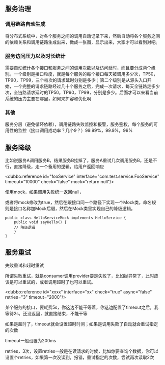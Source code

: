 ## 服务治理

### 调用链路自动生成

将分布式系统中，对各个服务之间的调用自动记录下来，然后自动将各个服务之间的依赖关系和调用链路生成出来，做成一张图，显示出来，大家才可以看到对吧。

### 服务访问压力以及时长统计

需要自动统计各个接口和服务之间的调用次数以及访问延时，而且要分成两个级别。一个级别是接口粒度，就是每个服务的每个接口每天被调用多少次，TP50，TP90，TP99，三个档次的请求延时分别是多少；第二个级别是从源头入口开始，一个完整的请求链路经过几十个服务之后，完成一次请求，每天全链路走多少次，全链路请求延时的TP50，TP90，TP99，分别是多少。后面才可以来看当前系统的压力主要在哪里，如何来扩容和优化啊

### 其他

 服务分层（避免循环依赖），调用链路失败监控和报警，服务鉴权，每个服务的可用性的监控（接口调用成功率？几个9？）99.99%，99.9%，99%

## 服务降级

比如说服务A调用服务B，结果服务B挂掉了，服务A重试几次调用服务B，还是不行，直接降级，走一个备用的逻辑，给用户返回响应

<dubbo:reference id="fooService" interface="com.test.service.FooService"  timeout="10000" check="false" mock="return null"/>

使用mock，如果调用失败统一返回null，

或者将mock修改为true，然后在跟接口同一个路径下实现一个Mock类，命名规则是接口名称加Mock后缀，然后在Mock类里实现自己的降级逻辑。

```
public class HelloServiceMock implements HelloService {
	public void sayHello() {
	// 降级逻辑
	}
}
```

## 服务重试

失败重试和超时重试

所谓失败重试，就是consumer调用provider要是失败了，比如抛异常了，此时应该是可以重试的，或者调用超时了也可以重试。

<dubbo:reference id="xxxx" interface="xx" check="true" async="false" retries="3" timeout="2000"/>

某个服务的接口，要耗费5s，你这边不能干等着，你这边配置了timeout之后，我等待2s，还没返回，就直接结束，不能干等

如果是超时了，timeout就会设置超时时间；如果是调用失败了自动就会重试指定的次数

timeout一般设置为200ms

retries，3次，设置retries一般是在读请求的时候，比如你要查询个数据，你可以设置个retries，如果第一次没读到，报错，重试指定的次数，尝试再次读取2次

 